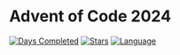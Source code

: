 # Advent of Code 2024

[![Days Completed](https://img.shields.io/badge/Days%20Completed-5-brightgreen)](https://adventofcode.com/2024)
[![Stars](https://img.shields.io/badge/Stars-10%2F50-yellow)](https://adventofcode.com/2024)
[![Language](https://img.shields.io/badge/Language-JavaScript-yellow)](https://developer.mozilla.org/en-US/docs/Web/JavaScript)
